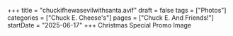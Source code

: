 +++
title = "chuckifhewasevilwithsanta.avif"
draft = false
tags = ["Photos"]
categories = ["Chuck E. Cheese's"]
pages = ["Chuck E. And Friends!"]
startDate = "2025-06-17"
+++
Christmas Special Promo Image